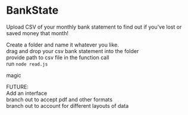 # BankState
Upload CSV of your monthly bank statement to find out if you've lost or saved money that month!


Create a folder and name it whatever you like. </br>
drag and drop your csv bank statement into the folder </br>
provide path to csv file in the function call </br>
run ```node read.js```

magic </br>

FUTURE: </br>
Add an interface</br>
branch out to accept pdf and other formats</br>
branch out to account for different layouts of data</br>
